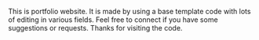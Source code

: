  This is portfolio website.
It is made by using a base template code with lots of editing in various fields.
Feel free to connect if you have some suggestions or requests.
Thanks for visiting the code.
